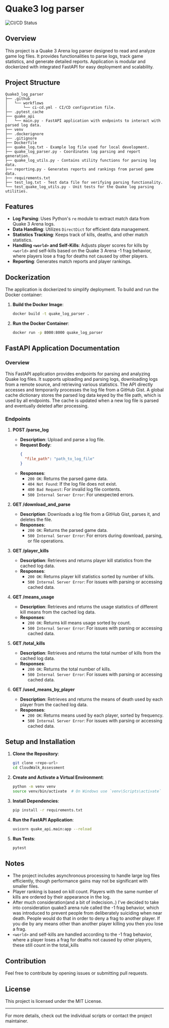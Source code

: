 # Quake3 log parser

![CI/CD Status](https://github.com/elrf3lipes/quake3_log_parser/actions/workflows/ci-cd.yml/badge.svg)

## Overview

This project is a Quake 3 Arena log parser designed to read and analyze game log files. It provides functionalities to parse logs, track game statistics, and generate detailed reports. 
Application is modular and dockerized with integrated FastAPI for easy deployment and scalability.

## Project Structure

```
Quake3_log_parser
├── .github
│   └── workflows
│       └── ci-cd.yml - CI/CD configuration file.
├── .pytest_cache
├── quake_api
│   └── main.py - FastAPI application with endpoints to interact with parsed log data.
├── venv
├── .dockerignore
├── .gitignore
├── Dockerfile
├── quake_log.txt - Example log file used for local development.
├── quake_log_parser.py - Coordinates log parsing and report generation.
├── quake_log_utils.py - Contains utility functions for parsing log data.
├── reporting.py - Generates reports and rankings from parsed game data.
├── requirements.txt
├── test_log.txt - Test data file for verifying parsing functionality.
└── test_quake_log_utils.py - Unit tests for the Quake log parsing utilities.
```

## Features

- **Log Parsing**: Uses Python's `re` module to extract match data from Quake 3 Arena logs.
- **Data Handling**: Utilizes `DirectDict` for efficient data management.
- **Statistics Tracking**: Keeps track of kills, deaths, and other match statistics.
- **Handling `<world>` and Self-Kills**: Adjusts player scores for kills by `<world>` and self-kills based on the Quake 3 Arena -1 frag behavior, where players lose a frag for deaths not caused by other players.
- **Reporting**: Generates match reports and player rankings.

## Dockerization

The application is dockerized to simplify deployment. To build and run the Docker container:

1. **Build the Docker Image**:
    ```sh
    docker build -t quake_log_parser .
    ```

2. **Run the Docker Container**:
    ```sh
    docker run -p 8000:8000 quake_log_parser
    ```

## FastAPI Application Documentation

### Overview

This FastAPI application provides endpoints for parsing and analyzing Quake log files. It supports uploading and parsing logs, downloading logs from a remote source, and retrieving various statistics. 
The API directly accesses and temporarily processes the log file from a GitHub Gist. A global cache dictionary stores the parsed log data keyed by the file path, which is used by all endpoints. 
The cache is updated when a new log file is parsed and eventually deleted after processing.

### Endpoints

1. **POST /parse_log**
   - **Description**: Upload and parse a log file.
   - **Request Body**:
     ```json
     {
       "file_path": "path_to_log_file"
     }
     ```
   - **Responses**:
     - `200 OK`: Returns the parsed game data.
     - `404 Not Found`: If the log file does not exist.
     - `400 Bad Request`: For invalid log file contents.
     - `500 Internal Server Error`: For unexpected errors.

2. **GET /download_and_parse**
   - **Description**: Downloads a log file from a GitHub Gist, parses it, and deletes the file.
   - **Responses**:
     - `200 OK`: Returns the parsed game data.
     - `500 Internal Server Error`: For errors during download, parsing, or file operations.

3. **GET /player_kills**
   - **Description**: Retrieves and returns player kill statistics from the cached log data.
   - **Responses**:
     - `200 OK`: Returns player kill statistics sorted by number of kills.
     - `500 Internal Server Error`: For issues with parsing or accessing cached data.

4. **GET /means_usage**
   - **Description**: Retrieves and returns the usage statistics of different kill means from the cached log data.
   - **Responses**:
     - `200 OK`: Returns kill means usage sorted by count.
     - `500 Internal Server Error`: For issues with parsing or accessing cached data.

5. **GET /total_kills**
   - **Description**: Retrieves and returns the total number of kills from the cached log data.
   - **Responses**:
     - `200 OK`: Returns the total number of kills.
     - `500 Internal Server Error`: For issues with parsing or accessing cached data.

6. **GET /used_means_by_player**
   - **Description**: Retrieves and returns the means of death used by each player from the cached log data.
   - **Responses**:
     - `200 OK`: Returns means used by each player, sorted by frequency.
     - `500 Internal Server Error`: For issues with parsing or accessing cached data.


## Setup and Installation

1. **Clone the Repository**:
    ```sh
    git clone <repo-url>
    cd CloudWalk_Assessment
    ```

2. **Create and Activate a Virtual Environment**:
    ```sh
    python -m venv venv
    source venv/bin/activate  # On Windows use `venv\Scripts\activate`
    ```

3. **Install Dependencies**:
    ```sh
    pip install -r requirements.txt
    ```

4. **Run the FastAPI Application**:
    ```sh
    uvicorn quake_api.main:app --reload
    ```

5. **Run Tests**:
    ```sh
    pytest
    ```

## Notes

- The project includes asynchronous processing to handle large log files efficiently, though performance gains may not be significant with smaller files.
- Player ranking is based on kill count. Players with the same number of kills are ordered by their appearance in the log. 
- After much consideration(and a bit of indecision..) I've decided to take into consideration quake3 arena rule called the -1 frag behavior, which was introduced to prevent people from deliberately suiciding when near death. 
People would do that in order to deny a frag to another player. If you die by any means other than another player killing you then you lose a frag.
- `<world>` and self-kills are handled according to the -1 frag behavior, where a player loses a frag for deaths not caused by other players, these still count in the total_kills

## Contribution

Feel free to contribute by opening issues or submitting pull requests. 

## License

This project is licensed under the MIT License.

---

For more details, check out the individual scripts or contact the project maintainer.
